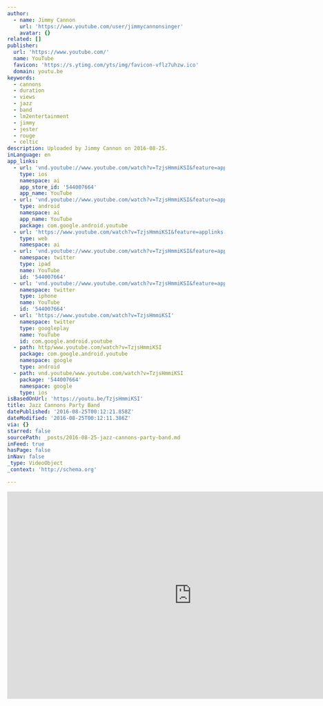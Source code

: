 ```yaml
---
author:
  - name: Jimmy Cannon
    url: 'https://www.youtube.com/user/jimmycannonsinger'
    avatar: {}
related: []
publisher:
  url: 'https://www.youtube.com/'
  name: YouTube
  favicon: 'https://s.ytimg.com/yts/img/favicon-vflz7uhzw.ico'
  domain: youtu.be
keywords:
  - cannons
  - duration
  - views
  - jazz
  - band
  - lm2entertainment
  - jimmy
  - jester
  - rouge
  - celtic
description: Uploaded by Jimmy Cannon on 2016-08-25.
inLanguage: en
app_links:
  - url: 'vnd.youtube://www.youtube.com/watch?v=TzjsHmmiKSI&feature=applinks'
    type: ios
    namespace: ai
    app_store_id: '544007664'
    app_name: YouTube
  - url: 'vnd.youtube://www.youtube.com/watch?v=TzjsHmmiKSI&feature=applinks'
    type: android
    namespace: ai
    app_name: YouTube
    package: com.google.android.youtube
  - url: 'https://www.youtube.com/watch?v=TzjsHmmiKSI&feature=applinks'
    type: web
    namespace: ai
  - url: 'vnd.youtube://www.youtube.com/watch?v=TzjsHmmiKSI&feature=applinks'
    namespace: twitter
    type: ipad
    name: YouTube
    id: '544007664'
  - url: 'vnd.youtube://www.youtube.com/watch?v=TzjsHmmiKSI&feature=applinks'
    namespace: twitter
    type: iphone
    name: YouTube
    id: '544007664'
  - url: 'https://www.youtube.com/watch?v=TzjsHmmiKSI'
    namespace: twitter
    type: googleplay
    name: YouTube
    id: com.google.android.youtube
  - path: http/www.youtube.com/watch?v=TzjsHmmiKSI
    package: com.google.android.youtube
    namespace: google
    type: android
  - path: vnd.youtube/www.youtube.com/watch?v=TzjsHmmiKSI
    package: '544007664'
    namespace: google
    type: ios
isBasedOnUrl: 'https://youtu.be/TzjsHmmiKSI'
title: Jazz Cannons Party Band
datePublished: '2016-08-25T00:12:21.858Z'
dateModified: '2016-08-25T00:12:11.386Z'
via: {}
starred: false
sourcePath: _posts/2016-08-25-jazz-cannons-party-band.md
inFeed: true
hasPage: false
inNav: false
_type: VideoObject
_context: 'http://schema.org'

---
```

<iframe src="https://cdn.embedly.com/widgets/media.html?src=https%3A%2F%2Fwww.youtube.com%2Fembed%2FTzjsHmmiKSI%3Ffeature%3Doembed&amp;url=http%3A%2F%2Fwww.youtube.com%2Fwatch%3Fv%3DTzjsHmmiKSI&amp;image=https%3A%2F%2Fi.ytimg.com%2Fvi%2FTzjsHmmiKSI%2Fhqdefault.jpg&amp;key=b7d04c9b404c499eba89ee7072e1c4f7&amp;type=text%2Fhtml&amp;schema=youtube" width="854" height="480" scrolling="no" frameborder="0" allowfullscreen="" style=""></iframe>